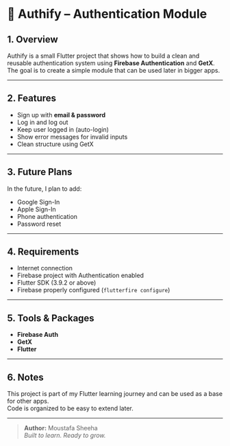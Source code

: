 # 🔐 Authify – Authentication Module

## 1. Overview
Authify is a small Flutter project that shows how to build a clean and reusable authentication system using **Firebase Authentication** and **GetX**.  
The goal is to create a simple module that can be used later in bigger apps.

---

## 2. Features
- Sign up with **email & password**
- Log in and log out
- Keep user logged in (auto-login)
- Show error messages for invalid inputs
- Clean structure using GetX

---

## 3. Future Plans
In the future, I plan to add:
- Google Sign-In  
- Apple Sign-In  
- Phone authentication  
- Password reset  

---

## 4. Requirements
- Internet connection  
- Firebase project with Authentication enabled  
- Flutter SDK (3.9.2 or above)  
- Firebase properly configured (`flutterfire configure`)

---

## 5. Tools & Packages
- **Firebase Auth**
- **GetX**
- **Flutter**

---

## 6. Notes
This project is part of my Flutter learning journey and can be used as a base for other apps.  
Code is organized to be easy to extend later.

---

> **Author:** Moustafa Sheeha  
> *Built to learn. Ready to grow.*
